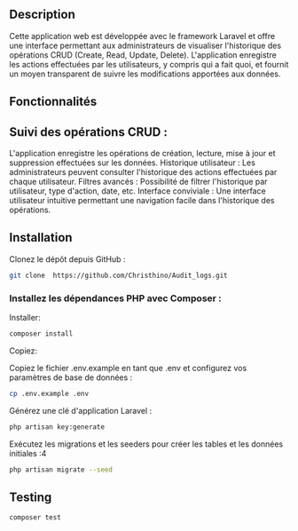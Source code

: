 ## Description
Cette application web est développée avec le framework Laravel et offre une interface permettant aux administrateurs de visualiser l'historique des opérations CRUD (Create, Read, Update, Delete). L'application enregistre les actions effectuées par les utilisateurs, y compris qui a fait quoi, et fournit un moyen transparent de suivre les modifications apportées aux données.

## Fonctionnalités

## Suivi des opérations CRUD : 
L'application enregistre les opérations de création, lecture, mise à jour et suppression effectuées sur les données.
Historique utilisateur : Les administrateurs peuvent consulter l'historique des actions effectuées par chaque utilisateur.
Filtres avancés : Possibilité de filtrer l'historique par utilisateur, type d'action, date, etc.
Interface conviviale : Une interface utilisateur intuitive permettant une navigation facile dans l'historique des opérations.

## Installation

Clonez le dépôt depuis GitHub :

```bash
git clone  https://github.com/Christhino/Audit_logs.git
```

### Installez les dépendances PHP avec Composer :

Installer:

```bash
composer install
``` 

Copiez:

Copiez le fichier .env.example en tant que .env et configurez vos paramètres de base de données : 

```bash
cp .env.example .env
```
Générez une clé d'application Laravel : 



```bash
php artisan key:generate
```
Exécutez les migrations et les seeders pour créer les tables et les données initiales :4
```bash
php artisan migrate --seed
```
## Testing

```bash
composer test

